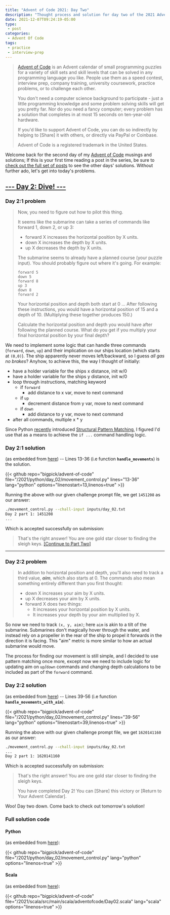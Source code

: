 ```yaml
---
title: "Advent of Code 2021: Day Two"
description: "Thought process and solution for day two of the 2021 Advent of Code event."
date: 2021-12-07T09:24:19-05:00
type:
 - post
categories:
 - Advent Of Code
tags:
 - practice
 - interview-prep
---
```


> [Advent of Code](https://adventofcode.com/2021/about) is an Advent calendar of small programming puzzles for a variety of skill sets and skill levels that can be solved in any programming language you like. People use them as a speed contest, interview prep, company training, university coursework, practice problems, or to challenge each other.
>
> You don't need a computer science background to participate - just a little programming knowledge and some problem solving skills will get you pretty far. Nor do you need a fancy computer; every problem has a solution that completes in at most 15 seconds on ten-year-old hardware.
>
> If you'd like to support Advent of Code, you can do so indirectly by helping to [Share] it with others, or directly via PayPal or Coinbase.
>
> Advent of Code is a registered trademark in the United States.

Welcome back for the second day of my [Advent of Code](https://adventofcode.com/2021) musings and solutions; If this is your first time reading a post in the series, be sure to [check out the full set of posts]() to see the other days' solutions. Without further ado, let's get into today's problems.

## [--- Day 2: Dive! ---](https://adventofcode.com/2021/day/2)

### Day 2:1 problem

> Now, you need to figure out how to pilot this thing.
>
> It seems like the submarine can take a series of commands like forward 1, down 2, or up 3:
>
> * forward X increases the horizontal position by X units.
> * down X increases the depth by X units.
> * up X decreases the depth by X units.
>
> The submarine seems to already have a planned course (your puzzle input). You should probably figure out where it's going. For example:
>
> ``````
> forward 5
> down 5
> forward 8
> up 3
> down 8
> forward 2
> ``````
>
> Your horizontal position and depth both start at 0 ... After following these instructions, you would have a horizontal position of 15 and a depth of 10. (Multiplying these together produces 150.)
>
> Calculate the horizontal position and depth you would have after following the planned course. What do you get if you multiply your final horizontal position by your final depth?

We need to implement some logic that can handle three commands (`forward`, `down`, `up`) and their implication on our ships location (which starts at `(0,0)`). The ship apparently never moves left/backward, so I guess _all gas no brakes_? Anyhow, to achieve this, the way I thought of initially:

* have a holder variable for the ships x distance, init w/0
* have a holder variable for the ships y distance, init w/0
* loop through instructions, matching keyword
   * if `forward`
      * add distance to x var, move to next command
   * if `up`
      * decrement distance from y var, move to next command
   * if `down`
      * add distance to y var, move to next command
* after all commands, multiple x * y

Since Python [recently](https://docs.python.org/3/whatsnew/3.10.html) introduced [Structural Pattern Matching](https://www.python.org/dev/peps/pep-0636/), I figured I'd use that as a means to achieve the `if ...` command handling logic.

### Day 2:1 solution

(as embedded from [here](https://github.com/bigpick/advent-of-code/blob/main/2021/python/day_02/movement_control.py)) -- Lines 13-36 (i.e function **`handle_movements`**) is the solution.

{{< github repo="bigpick/advent-of-code" file="/2021/python/day_02/movement_control.py" lines="13-36" lang="python" options="linenostart=13,linenos=true" >}}

Running the above with our given challenge prompt file, we get `1451208` as our answer:

```bash
./movement_control.py --chall-input inputs/day_02.txt
Day 2 part 1: 1451208
...
```

Which is accepted successfully on submission:

> That's the right answer! You are one gold star closer to finding the sleigh keys. [[Continue to Part Two]](https://adventofcode.com/2021/day/2#part2)

---

### Day 2:2 problem

> In addition to horizontal position and depth, you'll also need to track a third value, **_aim_**, which also starts at 0. The commands also mean something entirely different than you first thought:
>
> * down X increases your aim by X units.
> * up X decreases your aim by X units.
> * forward X does two things:
>    * It increases your horizontal position by X units.
>    * It increases your depth by your aim multiplied by X.

So now we need to track `(x, y, aim)`; here `aim` is akin to a tilt of the submarine. Submarines don't magically hover through the water, and instead rely on a propeller in the rear of the ship to propel it forwards in the direction it is facing. This "aim" metric is more similar to how an actual submarine would move.

The process for finding our movement is still simple, and I decided to use pattern matching once more, except now we need to include logic for updating aim on `up`/`down` commands and changing depth calculations to be included as part of the `forward` command.


### Day 2:2 solution

(as embedded from [here](https://github.com/bigpick/advent-of-code/blob/main/2021/python/day_02/movement_control.py)) -- Lines 39-56 (i.e function **`handle_movements_with_aim`**).

{{< github repo="bigpick/advent-of-code" file="/2021/python/day_02/movement_control.py" lines="39-56" lang="python" options="linenostart=39,linenos=true" >}}

Running the above with our given challenge prompt file, we get `1620141160` as our answer:

```bash
./movement_control.py --chall-input inputs/day_02.txt
...
Day 2 part 1: 1620141160
```

Which is accepted successfully on submission:


> That's the right answer! You are one gold star closer to finding the sleigh keys.
>
> You have completed Day 2! You can [Share] this victory or [Return to Your Advent Calendar].

Woo! Day two down. Come back to check out tomorrow's solution!

### Full solution code

#### Python

(as embedded from [here](https://github.com/bigpick/advent-of-code/blob/main/2021/python/day_02/movement_control.py)):

{{< github repo="bigpick/advent-of-code" file="/2021/python/day_02/movement_control.py" lang="python" options="linenos=true" >}}


#### Scala

(as embedded from [here](https://github.com/bigpick/advent-of-code/blob/main/2021/scala/src/main/scala/adventofcode/Day02.scala)):

{{< github repo="bigpick/advent-of-code" file="/2021/scala/src/main/scala/adventofcode/Day02.scala" lang="scala" options="linenos=true" >}}
